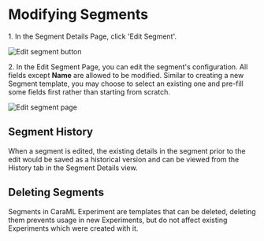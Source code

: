 # Modifying Segments

1\. In the Segment Details Page, click 'Edit Segment'.&#x20;

![Edit segment button](../../.gitbook/assets/14\_modifying\_segment\_edit\_button.png)

2\. In the Edit Segment Page, you can edit the segment's configuration. All fields except **Name** are allowed to be modified. Similar to creating a new Segment template, you may choose to select an existing one and pre-fill some fields first rather than starting from scratch.&#x20;

![Edit segment page](../../.gitbook/assets/14\_modifying\_segment\_edit\_page.png)

## Segment History

When a segment is edited, the existing details in the segment prior to the edit would be saved as a historical version and can be viewed from the History tab in the Segment Details view.

## Deleting Segments

Segments in CaraML Experiment are templates that can be deleted, deleting them prevents usage in new Experiments, but do not affect existing Experiments which were created with it.
